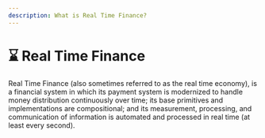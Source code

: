 ```yaml
---
description: What is Real Time Finance?
---
```


# ⌛ Real Time Finance

Real Time Finance (also sometimes referred to as the real time economy), is a financial system in which its payment system is modernized to handle money distribution continuously over time; its base primitives and implementations are compositional; and its measurement, processing, and communication of information is automated and processed in real time (at least every second).
